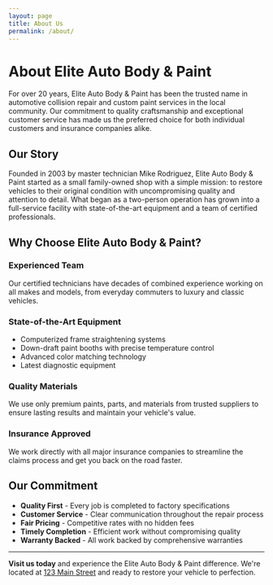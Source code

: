 ```yaml
---
layout: page
title: About Us
permalink: /about/
---
```


# About Elite Auto Body & Paint

For over 20 years, Elite Auto Body & Paint has been the trusted name in automotive collision repair and custom paint services in the local community. Our commitment to quality craftsmanship and exceptional customer service has made us the preferred choice for both individual customers and insurance companies alike.

## Our Story

Founded in 2003 by master technician Mike Rodriguez, Elite Auto Body & Paint started as a small family-owned shop with a simple mission: to restore vehicles to their original condition with uncompromising quality and attention to detail. What began as a two-person operation has grown into a full-service facility with state-of-the-art equipment and a team of certified professionals.

## Why Choose Elite Auto Body & Paint?

### Experienced Team
Our certified technicians have decades of combined experience working on all makes and models, from everyday commuters to luxury and classic vehicles.

### State-of-the-Art Equipment
- Computerized frame straightening systems
- Down-draft paint booths with precise temperature control
- Advanced color matching technology
- Latest diagnostic equipment

### Quality Materials
We use only premium paints, parts, and materials from trusted suppliers to ensure lasting results and maintain your vehicle's value.

### Insurance Approved
We work directly with all major insurance companies to streamline the claims process and get you back on the road faster.

## Our Commitment

- **Quality First** - Every job is completed to factory specifications
- **Customer Service** - Clear communication throughout the repair process  
- **Fair Pricing** - Competitive rates with no hidden fees
- **Timely Completion** - Efficient work without compromising quality
- **Warranty Backed** - All work backed by comprehensive warranties

---

**Visit us today** and experience the Elite Auto Body & Paint difference. We're located at [123 Main Street](/contact/) and ready to restore your vehicle to perfection.